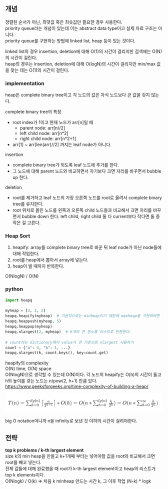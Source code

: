 ## 개념

정렬된 순서가 아닌, 최댓값 혹은 최솟값만 필요한 경우 사용한다.   
priority queue라는 개념이 있는데 이는 abstract data type이고 실제 자료 구조는 아니다.   
priority queue를 구현하는 방법에 linked list, heap 등이 있는 것이다.   

linked list의 경우 insertion, deletion에 대해 O(1)의 시간이 걸리지만 검색에는 O(N)의 시간이 걸린다.   
heap의 경우는 insertion, deletion에 대해 O(logN)의 시간이 걸리지만 min/max 값을 찾는 데는 O(1)의 시간이 걸린다.


### implementation

heap은 complete binary tree이고 각 노드의 값은 자식 노드보다 큰 값을 갖지 않는다.   

complete binary tree의 특징
- root index가 1이고 현재 노드가 arr[n]일 때 
  - parent node: arr[n//2]
  - left child node: arr[n*2]
  - right child node: arr[n*2+1]
- arr[1] ~ arr[len(arr)//2] 까지는 leaf node가 아니다.

insertion
- complete binary tree가 되도록 leaf 노드에 추가를 한다.
- 그 노드에 대해 parent 노드와 비교하면서 자기보다 크면 자리를 바꾸면서 bubble up 한다.

deletion
- root를 제거하고 leaf 노드의 가장 오른쪽 노드를 root로 올려서 complete binary tree를 유지한다.
- root 위치로 올린 노드를 왼쪽과 오른쪽 child 노드들과 비교해서 크면 자리를 바꾸면서 bubble down 한다. 
left child, right child 둘 다 current보다 작다면 둘 중 작은 걸 고른다.


### Heap Sort

1. heapify: array를 complete binary tree로 바꾼 뒤 leaf node가 아닌 node들에 대해 작업한다.
2. root를 heap에서 뽑아서 array에 넣는다.
3. heap이 빌 때까지 반복한다.

O(NlogN) / O(N)

### python

```python
import heapq

myheap = [3, 1, 2]
heapq.heapify(myheap)  # 기본적으로는 minheap이기 때문에 maxheap을 구현하려면 -1을 곱해서 저장해야한다.
heapq.heappush(myheap, 5)
heapq.heappop(myheap)
heapq.nlargest(2, myheap)  # k개의 큰 원소를 리스트로 반환한다.

# count라는 dictionary에서 value가 큰 기준으로 nlargest 사용하기
count = {"a": 4, "b": 1, ...}
heapq.nlargest(k, count.keys(), key=count.get)
```

heapify의 complexity   
O(N) time, O(N) space   
O(NlogN)으로 생각할 수 있는데 O(N)이다. 각 노드의 heapify는 O(h)의 시간이 들고 h의 높이를 갖는 노드는 n/pow(2, h+1) 만큼 있다.   
https://www.geeksforgeeks.org/time-complexity-of-building-a-heap/   

![image](image.png)

big O notation이니까 n을 infinity로 보낸 것 이하의 시간이 걸려야한다.

## 전략

**top k problems / k-th largest element**   
size k의 min heap을 만들고 k+1개째 부터는 넣어야할 값을 root와 비교해서 크면 root를 빼고 넣는다.   
전체 값들에 대해 완료했을 때 root가 k-th largest element이고 heap의 리스트가 top k elements이다.   
O(Nlogk) / O(k) => 처음 k minheap 만드는 시간 k, 그 이후 작업 (N-k) * logk


